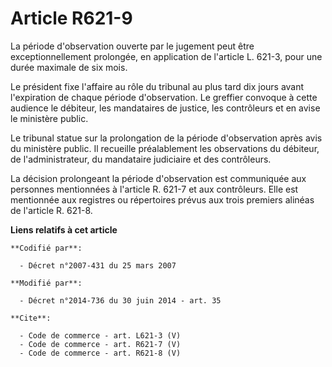 # Article R621-9

La période d'observation ouverte par le jugement peut être exceptionnellement prolongée, en application de l'article L.
621-3, pour une durée maximale de six mois. 

Le président fixe l'affaire au rôle du tribunal au plus tard dix jours avant l'expiration de chaque période d'observation. Le
greffier convoque à cette audience le débiteur, les mandataires de justice, les contrôleurs et en avise le ministère public. 

Le tribunal statue sur la prolongation de la période d'observation après avis du ministère public. Il recueille préalablement
les observations du débiteur, de l'administrateur, du mandataire judiciaire et des contrôleurs. 

La décision prolongeant la période d'observation est communiquée aux personnes mentionnées à l'article R. 621-7 et aux
contrôleurs. Elle est mentionnée aux registres ou répertoires prévus aux trois premiers alinéas de l'article R. 621-8.

**Liens relatifs à cet article**

	**Codifié par**:

	  - Décret n°2007-431 du 25 mars 2007

	**Modifié par**:

	  - Décret n°2014-736 du 30 juin 2014 - art. 35

	**Cite**:

	  - Code de commerce - art. L621-3 (V)
	  - Code de commerce - art. R621-7 (V)
	  - Code de commerce - art. R621-8 (V)
